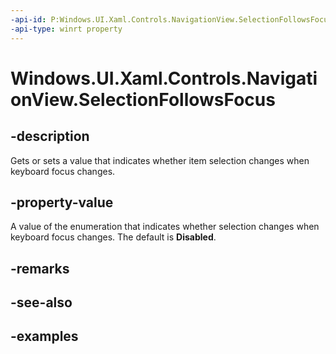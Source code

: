 ```yaml
---
-api-id: P:Windows.UI.Xaml.Controls.NavigationView.SelectionFollowsFocus
-api-type: winrt property
---
```


<!-- Property syntax.
public NavigationViewSelectionFollowsFocus SelectionFollowsFocus { get;  set; }
-->

# Windows.UI.Xaml.Controls.NavigationView.SelectionFollowsFocus

## -description

Gets or sets a value that indicates whether item selection changes when keyboard focus changes.

## -property-value

A value of the enumeration that indicates whether selection changes when keyboard focus changes. The default is **Disabled**.

## -remarks

## -see-also

## -examples

